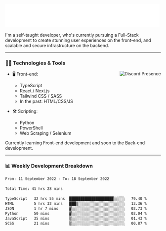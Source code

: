 <img src="assets/wave.svg" alt=":wave:" />

I'm a self-taught developer, who's currently pursuing a Full-Stack development to create stunning user experiences on the front-end, and scalable and secure infrastructure on the backend.

---

### 🧑‍💻 Technologies & Tools

<a href="https://discord.com/users/414304208649453568" target="_blank" rel="nofollow">
   <img src="https://lanyard-profile-readme.vercel.app/api/414304208649453568?idleMessage=Probably%20doing%20something%20else..." alt="Discord Presence" align="right">
</a>

- 🖥️ Front-end:

  - TypeScript
  - React / Next.js
  - Tailwind CSS / SASS
  - In the past: HTML/CSS/JS

- 🛠 Scripting:

  - Python
  - PowerShell
  - Web Scraping / Selenium

Currently learning Front-end development and soon to the Back-end development.

---

### 📊 Weekly Development Breakdown

<!-- ![ccrsxx's GitHub Stats](https://github-readme-stats.vercel.app/api?username=ccrsxx&count_private=true&theme=tokyonight) -->
<!-- ![ccrsxx's Top Langs](https://github-readme-stats.vercel.app/api/top-langs/?username=ccrsxx&hide=lua,java,html&theme=tokyonight) -->

<!--START_SECTION:waka-->

```text
From: 11 September 2022 - To: 18 September 2022

Total Time: 41 hrs 28 mins

TypeScript   32 hrs 55 mins  ████████████████████░░░░░   79.40 %
HTML         5 hrs 32 mins   ███▒░░░░░░░░░░░░░░░░░░░░░   13.36 %
JSON         1 hr 7 mins     ▓░░░░░░░░░░░░░░░░░░░░░░░░   02.73 %
Python       50 mins         ▓░░░░░░░░░░░░░░░░░░░░░░░░   02.04 %
JavaScript   35 mins         ▒░░░░░░░░░░░░░░░░░░░░░░░░   01.43 %
SCSS         21 mins         ▒░░░░░░░░░░░░░░░░░░░░░░░░   00.87 %
```

<!--END_SECTION:waka-->
